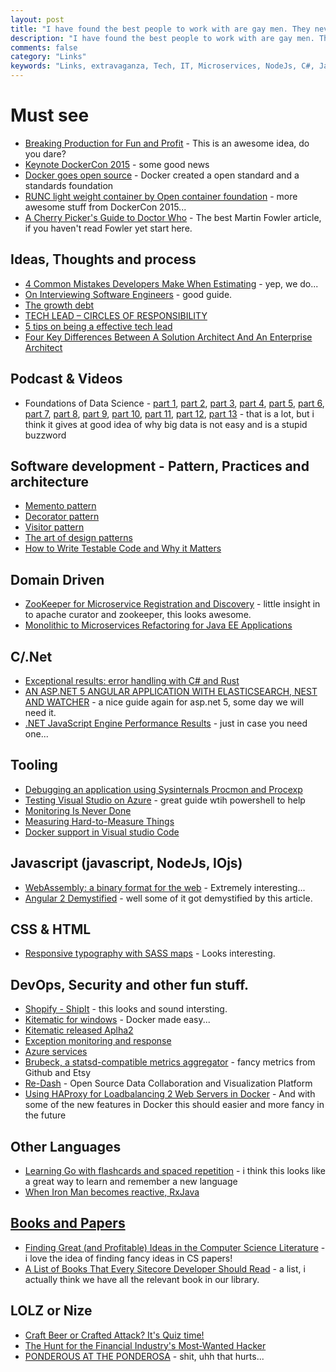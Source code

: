 ```yaml
---
layout: post
title: "I have found the best people to work with are gay men. They never have to'run it past their wives.'"
description: "I have found the best people to work with are gay men. They never have to'run it past their wives.'"
comments: false
category: "Links"
keywords: "Links, extravaganza, Tech, IT, Microservices, NodeJs, C#, Javascript, Solution architecture"
---
```

#  Must see #
  * [Breaking Production for Fun and Profit](http://www.daniellesucher.com/presentations/gamedays/#/) - This is an awesome idea, do you dare?
  * [Keynote DockerCon 2015](http://www.ustream.tv/recorded/64499822) - some good news
  * [Docker goes open source](http://opencontainers.org/) - Docker created a open standard and a standards foundation
  * [RUNC light weight container by Open container foundation](https://blog.docker.com/2015/06/runc/) - more awesome stuff from DockerCon 2015...
  * [A Cherry Picker's Guide to Doctor Who](http://martinfowler.com/articles/doctor-who.html) - The best Martin Fowler article, if you haven't read Fowler yet start here.
 
##  Ideas, Thoughts and process ##
  * [4 Common Mistakes Developers Make When Estimating](http://java.dzone.com/articles/4-common-mistakes-developers) - yep, we do...
  * [On Interviewing Software Engineers](http://www.zdfs.com/code/2015/on-interviewing-software-engineers) - good guide.
  * [The growth debt](http://blogs.quovantis.com/growth-debt/)
  * [TECH LEAD – CIRCLES OF RESPONSIBILITY](https://www.thekua.com/atwork/2015/06/tech-lead-circles-of-responsibility/)
  * [5 tips on being a effective tech lead](http://www.thoughtworks.com/insights/blog/5-tips-being-effective-tech-lead)
  * [Four Key Differences Between A Solution Architect And An Enterprise Architect](http://www.wintellect.com/devcenter/paulballard/four-key-differences-between-a-solution-architect-and-an-enterprise-architect)

##  Podcast & Videos ##
  * Foundations of Data Science - [part 1](http://research.microsoft.com/apps/video/default.aspx?id=249243&l=i), [part 2](http://research.microsoft.com/apps/video/default.aspx?id=249242&l=i), [part 3](http://research.microsoft.com/apps/video/default.aspx?id=249240&l=i), [part 4](http://research.microsoft.com/apps/video/default.aspx?id=249238&l=i), [part 5](http://research.microsoft.com/apps/video/default.aspx?id=249235&l=i), [part 6](http://research.microsoft.com/apps/video/default.aspx?id=249233&l=i), [part 7](http://research.microsoft.com/apps/video/default.aspx?id=249231&l=i), [part 8](http://research.microsoft.com/apps/video/default.aspx?id=249230&l=i), [part 9](http://research.microsoft.com/apps/video/default.aspx?id=249227&l=i), [part 10](http://research.microsoft.com/apps/video/default.aspx?id=249225&l=i), [part 11](http://research.microsoft.com/apps/video/default.aspx?id=249219&l=i), [part 12](http://research.microsoft.com/apps/video/default.aspx?id=249216&l=i), [part 13](http://research.microsoft.com/apps/video/default.aspx?id=249213&l=i) - that is a lot, but i think it gives at good idea of why big data is not easy and is a stupid buzzword

##  Software development - Pattern, Practices and architecture ##
  * [Memento pattern](http://www.c-sharpcorner.com/UploadFile/20c06b/design-patterns-memento/)
  * [Decorator pattern](http://www.c-sharpcorner.com/UploadFile/20c06b/design-patterns-decorator/)
  * [Visitor pattern](http://www.c-sharpcorner.com/UploadFile/20c06b/design-patterns-visitor/)
  * [The art of design patterns](http://radar.oreilly.com/2015/06/the-art-of-design-patterns.html)
  * [How to Write Testable Code and Why it Matters](http://www.toptal.com/qa/how-to-write-testable-code-and-why-it-matters)

##  Domain Driven ##
  * [ZooKeeper for Microservice Registration and Discovery](http://www.javacodegeeks.com/2015/06/zookeeper-for-microservice-registration-and-discovery.html) - little insight in to apache curator and zookeeper, this looks awesome.
  * [Monolithic to Microservices Refactoring for Java EE Applications](http://blog.arungupta.me/monolithic-microservices-refactoring-javaee-applications/)

##  C/.Net ##
  * [Exceptional results: error handling with C# and Rust](https://ruudvanasseldonk.com/2015/06/17/exceptional-results-error-handling-in-csharp-and-rust)
  * [AN ASP.NET 5 ANGULAR APPLICATION WITH ELASTICSEARCH, NEST AND WATCHER](https://damienbod.wordpress.com/2015/06/21/an-asp-net-5-angular-application-with-elasticsearch-nest-and-watcher/) - a nice guide again for asp.net 5, some day we will need it.
  * [.NET JavaScript Engine Performance Results](http://rushfrisby.com/net-javascript-engine-performance-results/) - just in case you need one...

##  Tooling  ##
  * [Debugging an application using Sysinternals Procmon and Procexp](https://www.youtube.com/watch?feature=youtu.be&v=pjKNx41Ubxw&a=&app=desktop)
  * [Testing Visual Studio on Azure](https://alexandrebrisebois.wordpress.com/2015/06/18/creating-a-visual-studio-enterprise-2015-rc-virtual-machine-with-arm/) - great guide wtih powershell to help
  * [Monitoring Is Never Done](http://www.slideshare.net/melaniemj/monitoring-is-never-done)
  * [Measuring Hard-to-Measure Things](https://speakerdeck.com/chrissiebrodigan/measuring-hard-to-measure-things)
  * [Docker support in Visual studio Code](http://blogs.msdn.com/b/vscode/archive/2015/06/23/visual-studio-code-and-docker.aspx)

##  Javascript (javascript, NodeJs, IOjs) ##
  * [WebAssembly: a binary format for the web](http://www.2ality.com/2015/06/web-assembly.html) - Extremely interesting...
  * [Angular 2 Demystified](http://blog.goyello.com/2015/06/23/angular-2/) - well some of it got demystified by this article.

##  CSS & HTML ##
  * [Responsive typography with SASS maps](http://www.smashingmagazine.com/2015/06/17/responsive-typography-with-sass-maps/) - Looks interesting.

##  DevOps, Security and other fun stuff. ##
  * [Shopify - ShipIt](https://www.shopify.com/technology/34281221-introducing-shipit) - this looks and sound intersting.
  * [Kitematic for windows](https://blog.docker.com/2015/06/kitematic-windows-alpha/) - Docker made easy...
  * [Kitematic released Aplha2](https://blog.docker.com/2015/06/kitematic-windows-alpha-2/)
  * [Exception monitoring and response](http://githubengineering.com/exception-monitoring-and-response)
  * [Azure services](http://productportfolio.azurewebsites.net/wp-content/uploads/Microsoft-Azure-Services-Overview-V1.0-E.pdf)
  * [Brubeck, a statsd-compatible metrics aggregator](http://githubengineering.com/brubeck/) - fancy metrics from Github and Etsy
  * [Re-Dash](http://redash.io/) - Open Source Data Collaboration and Visualization Platform
  * [Using HAProxy for Loadbalancing 2 Web Servers in Docker](http://java.dzone.com/articles/progress-using-haproxy) - And with some of the new features in Docker this should easier and more fancy in the future

##  Other Languages ##
  * [Learning Go with flashcards and spaced repetition](https://developer.atlassian.com/blog/2015/06/golang-flashcards-and-spaced-repetition/) - i think this looks like a great way to learn and remember a new language
  * [When Iron Man becomes reactive, RxJava](http://saulmm.github.io/when-Iron-Man-becomes-Reactive-Avengers2/)


##  [Books and Papers]() ##
  * [Finding Great (and Profitable) Ideas in the Computer Science Literature](http://engineering.indeedblog.com/blog/2015/03/finding-great-and-profitable-ideas-in-the-computer-science-literature/) - i love the idea of finding fancy ideas in CS papers!
  * [A List of Books That Every Sitecore Developer Should Read](http://sitecorejunkie.com/2015/06/22/a-list-of-books-that-every-sitecore-developer-should-read/) - a list, i actually think we have all the relevant book in our library.

##  LOLZ or Nize ##
  * [Craft Beer or Crafted Attack? It's Quiz time!](https://engineering.opendns.com/2015/06/17/craft-beer-or-crafted-attack-its-quiz-time/)
  * [The Hunt for the Financial Industry's Most-Wanted Hacker](http://www.bloomberg.com/news/features/2015-06-18/the-hunt-for-the-financial-industry-s-most-wanted-hacker)
  * [PONDEROUS AT THE PONDEROSA](http://thedailywtf.com/articles/ponderous-at-the-ponderosa) - shit, uhh that hurts...
